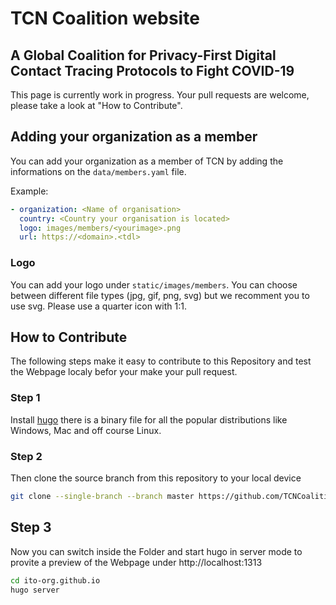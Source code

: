 # TCN Coalition website

## A Global Coalition for Privacy-First Digital Contact Tracing Protocols to Fight COVID-19

This page is currently work in progress. Your pull requests are welcome, please take a look at "How to Contribute".

## Adding your organization as a member

You can add your organization as a member of TCN by adding the informations on the `data/members.yaml` file. 

Example:

```yaml
- organization: <Name of organisation>
  country: <Country your organisation is located>
  logo: images/members/<yourimage>.png
  url: https://<domain>.<tdl>
```

### Logo

You can add your logo under ``static/images/members``. You can choose between different file types (jpg, gif, png, svg) but we recomment you to use svg. Please use a quarter icon with 1:1. 


## How to Contribute

The following steps make it easy to contribute to this Repository and test the Webpage localy befor your make your pull request. 

### Step 1

Install [hugo](https://gohugo.io/getting-started/installing/) there is a binary file for all the popular distributions like Windows, Mac and off course Linux. 

### Step 2 

Then clone the source branch from this repository to your local device

```bash
git clone --single-branch --branch master https://github.com/TCNCoalition/website.git
```

## Step 3

Now you can switch inside the Folder and start hugo in server mode to provite a preview of the Webpage under http://localhost:1313

```bash
cd ito-org.github.io
hugo server
```